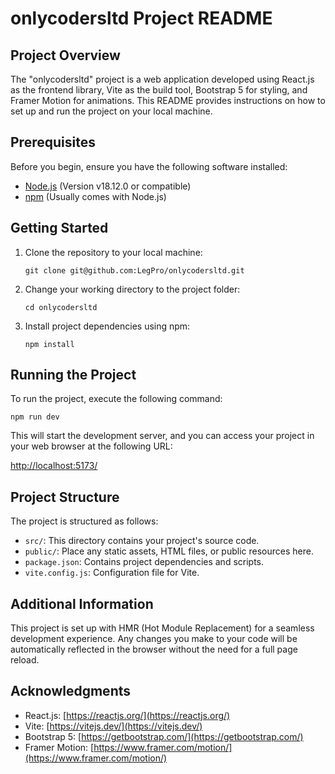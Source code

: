 # onlycodersltd Project README

## Project Overview

The "onlycodersltd" project is a web application developed using React.js as the frontend library, Vite as the build tool, Bootstrap 5 for styling, and Framer Motion for animations. This README provides instructions on how to set up and run the project on your local machine.

## Prerequisites

Before you begin, ensure you have the following software installed:

- [Node.js](https://nodejs.org/) (Version v18.12.0 or compatible)
- [npm](https://www.npmjs.com/) (Usually comes with Node.js)

## Getting Started

1. Clone the repository to your local machine:

   ```shell
   git clone git@github.com:LegPro/onlycodersltd.git
   ```

2. Change your working directory to the project folder:

   ```shell
   cd onlycodersltd
   ```

3. Install project dependencies using npm:

   ```shell
   npm install
   ```

## Running the Project

To run the project, execute the following command:

```shell
npm run dev
```

This will start the development server, and you can access your project in your web browser at the following URL:

[http://localhost:5173/](http://localhost:5173/)

## Project Structure

The project is structured as follows:

- `src/`: This directory contains your project's source code.
- `public/`: Place any static assets, HTML files, or public resources here.
- `package.json`: Contains project dependencies and scripts.
- `vite.config.js`: Configuration file for Vite.

## Additional Information

This project is set up with HMR (Hot Module Replacement) for a seamless development experience. Any changes you make to your code will be automatically reflected in the browser without the need for a full page reload.

## Acknowledgments

- React.js: [https://reactjs.org/](https://reactjs.org/)
- Vite: [https://vitejs.dev/](https://vitejs.dev/)
- Bootstrap 5: [https://getbootstrap.com/](https://getbootstrap.com/)
- Framer Motion: [https://www.framer.com/motion/](https://www.framer.com/motion/)
